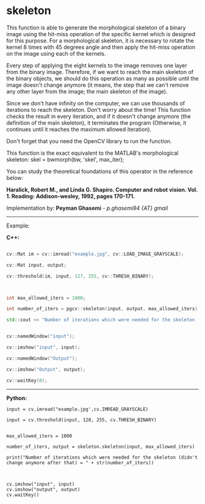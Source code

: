 # skeleton


This function is able to generate the morphological skeleton of a binary image using the hit-miss operation of the specific kernel which is designed for this purpose. For a morphological skeleton, it is necessary to rotate the kernel 8 times with 45 degrees angle and then apply the hit-miss operation on the image using each of the kernels.

Every step of applying the eight kernels to the image removes one layer from the binary image. Therefore, if we want to reach the main skeleton of the binary objects, we should do this operation as many as possible until the image doesn't change anymore (it means, the step that we can't remove any other layer from the image; the main skeleton of the image).

Since we don't have infinity on the computer, we can use thousands of iterations to reach the skeleton. Don't worry about the time! This function checks the result in every iteration, and if it doesn't change anymore (the definition of the main skeleton), it terminates the program (Otherwise, it continues until it reaches the maximum allowed iteration).

Don't forget that you need the OpenCV library to run the function.

This function is the exact equivalent to the MATLAB's morphological skeleton: skel = bwmorph(bw, 'skel', max_iter);

You can study the theoretical foundations of this operator in the reference below:

**Haralick, Robert M., and Linda G. Shapiro. Computer and robot vision. Vol. 1. Reading: Addison-wesley, 1992, pages 170-171.**


Implementation by: **Peyman Ghasemi** - _p.ghasemi94 {AT} gmail_


------------------------

Example:

**C++:**

```c++

cv::Mat im = cv::imread("example.jpg", cv::LOAD_IMAGE_GRAYSCALE);

cv::Mat input, output;

cv::threshold(im, input, 127, 255, cv::THRESH_BINARY);



int max_allowed_iters = 1000;

int number_of_iters = pgcv::skeleton(input, output, max_allowed_iters);

std::cout << "Number of iterations which were needed for the skeleton (didn't change anymore after that) = "<<number_of_iters<<std::endl;


cv::namedWindow("input");

cv::imshow("input", input);

cv::namedWindow("Output");

cv::imshow("Output", output);

cv::waitKey(0);

```

-------------------------

**Python:**

```pyhton
input = cv.imread("example.jpg',cv.IMREAD_GRAYSCALE)

input = cv.threshold(input, 128, 255, cv.THRESH_BINARY)


max_allowed_iters = 1000

number_of_iters, output = skeleton.skeleton(input, max_allowed_iters)

print("Number of iterations which were needed for the skeleton (didn't change anymore after that) = " + str(number_of_iters))



cv.imshow("input", input)
cv.imshow("output", output)
cv.waitKey()

```
